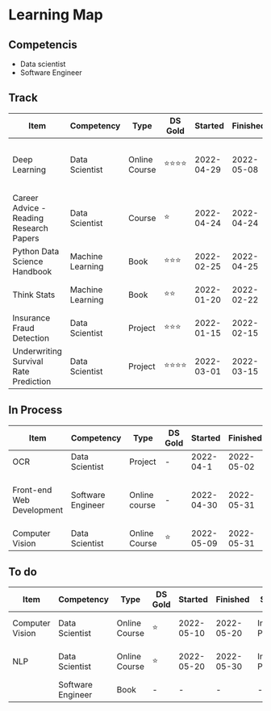 # Learning Map

## Competencis
* Data scientist
* Software Engineer

## Track
|Item|Competency|Type|DS Gold|Started|Finished|Status|Notes|Links|
|-|-|-|-|-|-|-|-|-|
|Deep Learning|Data Scientist|Online Course|:star::star::star::star:|2022-04-29|2022-05-08|Done|ANN,Forward/Backward Propagation, Activation Function, Optimizor,TensorFlow, Pytorch|https://learn.ineuron.ai/course/Full-Stack-Data-Science/61b9f70370ffc3634c646fb3|
|Career Advice - Reading Research Papers|Data Scientist|Course|:star:|2022-04-24|2022-04-24|Done|Excellent advice on career for NG and the most efficient way to read paper|https://www.youtube.com/watch?v=733m6qBH-jI&ab_channel=StanfordOnline|
|Python Data Science Handbook|Machine Learning|Book|:star::star::star:|2022-02-25|2022-04-25|Done|-|-|
|Think Stats|Machine Learning|Book|:star::star:|2022-01-20|2022-02-22|Done|Excellent book for EDA and Survival Analysis Part is Helpful|-|
|Insurance Fraud Detection|Data Scientist|Project|:star::star::star:|2022-01-15|2022-02-15|Done|Docker; Flask; Deployment; K-means; SVM; Random Forest;|-|
|Underwriting Survival Rate Prediction|Data Scientist|Project|:star::star::star::star:|2022-03-01|2022-03-15|Done|KM-Model; COX Model; R;|-|


## In Process

|Item|Competency|Type|DS Gold|Started|Finished|Status|Notes|Links|
|-|-|-|-|-|-|-|-|-|
|OCR|Data Scientist|Project|-|2022-04-1|2022-05-02|In process|Docker; Flask; Python; VGG16;|-|
|Front-end Web Development|Software Engineer|Online course|-|2022-04-30|2022-05-31|In process|HTML,CSS, JavaScript,Reat, Tailwind, Reat Query, github, CI and CD|-|https://www.youtube.com/watch?v=ZxKM3DCV2kE&list=WL&index=1&ab_channel=codedamn|
|Computer Vision|Data Scientist|Online Course|:star:|2022-05-09|2022-05-31|In Process||-|


## To do

|Item|Competency|Type|DS Gold|Started|Finished|Status|Notes|Links|
|-|-|-|-|-|-|-|-|-|
|Computer Vision|Data Scientist|Online Course|:star:|2022-05-10|2022-05-20|In Process||https://learn.ineuron.ai/course/Full-Stack-Data-Science/61b9f70370ffc3634c646fb3|
|NLP|Data Scientist|Online Course|:star:|2022-05-20|2022-05-30|In Process||https://learn.ineuron.ai/course/Full-Stack-Data-Science/61b9f70370ffc3634c646fb3|
|<Designing Data-Intensive Applications>|Software Engineer|Book|-|-|-|-|-|-|
